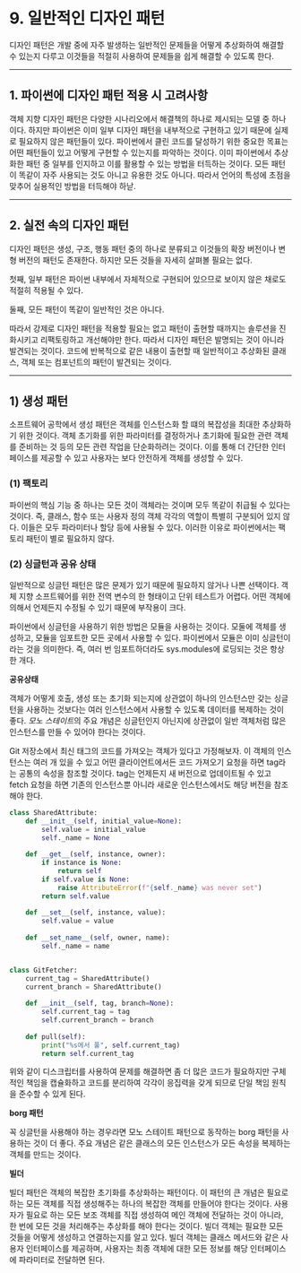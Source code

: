 # 9. 일반적인 디자인 패턴

디자인 패턴은 개발 중에 자주 발생하는 일반적인 문제들을 어떻게 추상화하여 해결할 수 있는지 다루고 이것들을 적절히 사용하여 문제들을 
쉽게 해결할 수 있도록 한다.

---

## 1. 파이썬에 디자인 패턴 적용 시 고려사항

객체 지향 디자인 패턴은 다양한 시나리오에서 해결책의 하나로 제시되는 모델 중 하나이다. 하지만 파이썬은 이미 일부 디자인 패턴을 내부적으로 구현하고 있기
때문에 실제로 필요하지 않은 패턴들이 있다. 파이썬에서 클린 코드를 달성하기 위한 중요한 목표는 어떤 패턴들이 있고 어떻게 구현할 수 있는지를 파악하는 것이다.
이미 파이썬에서 추상화한 패턴 중 일부를 인지하고 이를 활용할 수 있는 방법을 터득하는 것이다. 모든 패턴이 똑같이 자주 사용되는 것도 아니고 유용한 것도 아니다.
따라서 언어의 특성에 초점을 맞추어 실용적인 방법을 터득해야 하낟.

---

## 2. 실전 속의 디자인 패턴

디자인 패턴은 생성, 구조, 행동 패턴 중의 하나로 분류되고 이것들의 확장 버전이나 변형 버전의 패턴도 존재한다. 하지만 모든 것들을 자세히 살펴볼 필요는 없다.

첫째, 일부 패턴은 파이썬 내부에서 자체적으로 구현되어 있으므로 보이지 않은 채로도 적절히 적용될 수 있다.

둘째, 모든 패턴이 똑같이 일반적인 것은 아니다.

따라서 강제로 디자인 패턴을 적용할 필요는 없고 패턴이 출현할 때까지는 솔루션을 진화시키고 리팩토링하고 개선해야만 한다. 따라서 디자인 패턴은 발명되는 것이
아니라 발견되는 것이다. 코드에 반복적으로 같은 내용이 출현할 때 일반적이고 추상화된 클래스, 객체 또는 컴포넌트의 패턴이 발견되는 것이다.

---

## 1) 생성 패턴

소프트웨어 공학에서 생성 패턴은 객체를 인스턴스화 할 떄의 복잡성을 최대한 추상화하기 위한 것이다. 객체 초기화를 위한 파라미터를 결정하거나 초기화에 필요한
관련 객체를 준비하는 것 등의 모든 관련 작업을 단순화하려는 것이다. 이를 통해 더 간단한 인터페이스를 제공할 수 있고 사용자는 보다 안전하게 객체를
생성할 수 있다.

### (1) 팩토리

파이썬의 핵심 기능 중 하나는 모든 것이 객체라는 것이며 모두 똑같이 취급될 수 있다는 것이다. 즉, 클래스, 함수 또는 사용자 정의 객체 각각의 역할이 특별히
구분되어 있지 않다. 이들은 모두 파라미터나 할당 등에 사용될 수 있다. 이러한 이유로 파이썬에서는 팩토리 패턴이 별로 필요하지 않다.

### (2) 싱글턴과 공유 상태

일반적으로 싱글턴 패턴은 많은 문제가 있기 때문에 필요하지 않거나 나쁜 선택이다. 객체 지향 소프트웨어를 위한 전역 변수의 한 형태이고 단위 테스트가 어렵다. 
어떤 객체에 의해서 언제든지 수정될 수 있기 때문에 부작용이 크다.

파이썬에서 싱글턴을 사용하기 위한 방법은 모듈을 사용하는 것이다. 모둘에 객체를 생성하고, 모듈을 임포트한 모든 곳에서 사용할 수 있다. 파이썬에서 모듈은 이미
싱글턴이라는 것을 의미한다. 즉, 여러 번 임포트하더라도 sys.modules에 로딩되는 것은 항상 한 개다.

**공유상태**

객체가 어떻게 호출, 생성 또는 초기화 되는지에 상관없이 하나의 인스턴스만 갖는 싱글턴을 사용하는 것보다는 여러 인스턴스에서 사용할 수 있도록 데이터를 
복제하는 것이 좋다. *모노 스테이트*의 주요 개념은 싱글턴인지 아닌지에 상관없이 일반 객체처럼 많은 인스턴스를 만들 수 있어야 한다는 것이다.

Git 저장소에서 최신 태그의 코드를 가져오는 객체가 있다고 가정해보자. 이 객체의 인스턴스는 여러 개 있을 수 있고 어떤 클라이언트에서든 코드 가져오기 요청을
하면 tag라는 공통의 속성을 참조할 것이다. tag는 언제든지 새 버전으로 업데이트될 수 있고 fetch 요청을 하면 기존의 인스턴스뿐 아니라 새로운 인스턴스에서도
해당 버전을 참조해야 한다.

```python
class SharedAttribute:
    def __init__(self, initial_value=None):
        self.value = initial_value
        self._name = None
        
    def __get__(self, instance, owner):
        if instance is None:
            return self
        if self.value is None:
            raise AttributeError(f"{self._name} was never set")
        return self.value
    
    def __set__(self, instance, value):
        self.value = value
    
    def __set_name__(self, owner, name):
        self._name = name


class GitFetcher:
    current_tag = SharedAttribute()
    current_branch = SharedAttribute()
    
    def __init__(self, tag, branch=None):
        self.current_tag = tag
        self.current_branch = branch
    
    def pull(self):
        print("%s에서 풀", self.current_tag)
        return self.current_tag
```

위와 같이 디스크립터를 사용하여 문제를 해결하면 좀 더 많은 코드가 필요하지만 구체적인 책임을 캡슐화하고 코드를 분리하여 각각이 응집력을 갖게 되므로
단일 책임 원칙을 준수할 수 있게 된다.

**borg 패턴**

꼭 싱글턴을 사용해야 하는 경우라면 모노 스테이트 패턴으로 동작하는 borg 패턴을 사용하는 것이 더 좋다. 주요 개념은 같은 클래스의 모든 인스턴스가 모든 속성을
복제하는 객체를 만드는 것이다. 

**빌더**

빌더 패턴은 객체의 복잡한 초기화를 추상화하는 패턴이다. 이 패턴의 큰 개념은 필요로 하는 모든 객체를 직접 생성해주는 하나의 복잡한 객체를 만들어야 한다는
것이다. 사용자가 필요로 하는 모든 보조 객체를 직접 생성하여 메인 객체에 전달하는 것이 아니라, 한 번에 모든 것을 처리해주는 추상화를 해야 한다는 것이다.
빌더 객체는 필요한 모든 것들을 어떻게 생성하고 연결하는지를 알고 있다. 빌더 객체는 클래스 메서드와 같은 사용자 인터페이스를 제공하며, 사용자는 최종 객체에
대한 모든 정보를 해당 인터페이스에 파라미터로 전달하면 된다.



